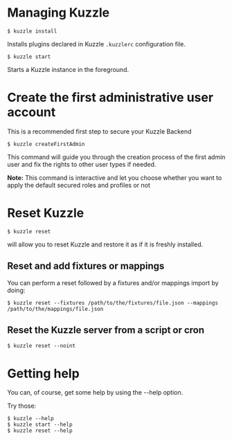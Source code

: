 # Managing Kuzzle

```
$ kuzzle install
```

Installs plugins declared in Kuzzle `.kuzzlerc` configuration file.  

```
$ kuzzle start
```

Starts a Kuzzle instance in the foreground.

# Create the first administrative user account

This is a recommended first step to secure your Kuzzle Backend

```
$ kuzzle createFirstAdmin
```

This command will guide you through the creation process of the first admin user and fix the rights to other user types if needed.

**Note:** This command is interactive and let you choose whether you want to apply the default secured roles and profiles or not

# Reset Kuzzle

```
$ kuzzle reset
```

will allow you to reset Kuzzle and restore it as if it is freshly installed.


## Reset and add fixtures or mappings

You can perform a reset followed by a fixtures and/or mappings import by doing:

```
$ kuzzle reset --fixtures /path/to/the/fixtures/file.json --mappings /path/to/the/mappings/file.json
```

## Reset the Kuzzle server from a script or cron

```
$ kuzzle reset --noint
```

# Getting help

You can, of course, get some help by using the --help option.

Try those:

```
$ kuzzle --help
$ kuzzle start --help
$ kuzzle reset --help
```
